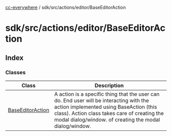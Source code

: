 [cc-everywhere](../../../../../index.md) / sdk/src/actions/editor/BaseEditorAction

# sdk/src/actions/editor/BaseEditorAction

## Index

### Classes

| Class | Description |
| ------ | ------ |
| [BaseEditorAction](classes/BaseEditorAction.md) | A action is a specific thing that the user can do. End user will be interacting with the action implemented using BaseAction (this class). Action class takes care of creating the modal dialog/window. of creating the modal dialog/window. |
